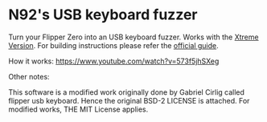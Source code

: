 # N92's USB keyboard fuzzer
Turn your Flipper Zero into an USB keyboard fuzzer. Works with the [Xtreme Version](https://github.com/Flipper-XFW/Xtreme-Firmware). 
For building instructions please refer the [official guide](https://github.com/Flipper-XFW/Xtreme-Firmware#build-it-yourself).


How it works: https://www.youtube.com/watch?v=573f5jhSXeg

Other notes:

This software is a modified work originally done by Gabriel Cirlig called flipper usb keyboard. Hence the original BSD-2 LICENSE is attached. For modified works, THE MIT License applies. 
